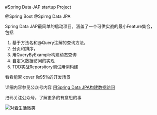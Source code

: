 #Spring Data JAP startup Project

@Spring Boot @Spirng Data JPA

Spring Data JAP最简单的启动项目，涵盖了一个可供实战的最小Feature集合，包括
1. 基于方法名和@Query注解的查询方法， 
2. 分页和排序，
3. 用QueryByExample构建动态查询
4. 自定义数据访问的实现
5. TDD实战Reporsitory测试用例构建


看看能否  cover  你95%的开发场景

详细内容参见公众号内容 [用Spring Data JPA构建数据访问](https://mp.weixin.qq.com/s?__biz=Mzg5MjAxMTM0OQ==&mid=2247483675&idx=1&sn=ed97f50d663dda52d6d719b1fd910390&chksm=cfc5d721f8b25e37ca223c8baa40df2a1c31ac4c0e33394cbc93f4ed2fdc9ffc4e7170a6b26d&token=1754527292&lang=zh_CN#rd)

扫码关注公众号，了解更多的有意思的事

![对着生活微笑](https://mp.weixin.qq.com/mp/qrcode?scene=10000004&amp;size=102&amp;__biz=Mzg5MjAxMTM0OQ==&amp;mid=2247483675&amp;idx=1&amp;sn=ed97f50d663dda52d6d719b1fd910390&amp;send_time= "对着生活微笑")




